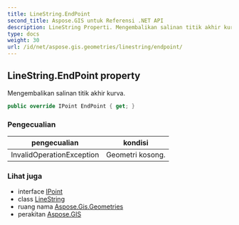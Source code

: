 ```yaml
---
title: LineString.EndPoint
second_title: Aspose.GIS untuk Referensi .NET API
description: LineString Properti. Mengembalikan salinan titik akhir kurva.
type: docs
weight: 30
url: /id/net/aspose.gis.geometries/linestring/endpoint/
---
```

## LineString.EndPoint property

Mengembalikan salinan titik akhir kurva.

```csharp
public override IPoint EndPoint { get; }
```

### Pengecualian

| pengecualian | kondisi |
| --- | --- |
| InvalidOperationException | Geometri kosong. |

### Lihat juga

* interface [IPoint](../../ipoint/)
* class [LineString](../)
* ruang nama [Aspose.Gis.Geometries](../../linestring/)
* perakitan [Aspose.GIS](../../../)


